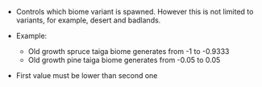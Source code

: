 * Controls which biome variant is spawned. However this is not limited to variants, for example, desert and badlands.


* Example: 

  * Old growth spruce taiga biome generates from -1 to -0.9333
  * Old growth pine taiga biome generates from -0.05 to 0.05


* First value must be lower than second one